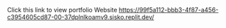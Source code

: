 Click this link to view portfolio Website https://99f5a112-bbb3-4f87-a456-c3954605cd87-00-37dplnlkoamv9.sisko.replit.dev/
